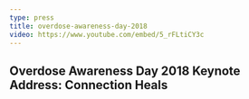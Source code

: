 ```yaml
---
type: press
title: overdose-awareness-day-2018
video: https://www.youtube.com/embed/5_rFLtiCY3c
---
```


## Overdose Awareness Day 2018 Keynote Address: Connection Heals

<!-- <https://www.youtube.com/watch?v=5_rFLtiCY3c&t=11s>{:target="_blank"} -->
